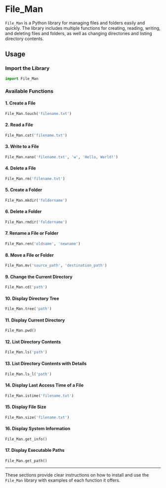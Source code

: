# File_Man

`File_Man` is a Python library for managing files and folders easily and quickly. The library includes multiple functions for creating, reading, writing, and deleting files and folders, as well as changing directories and listing directory contents.


## Usage

### Import the Library

```python
import File_Man
```

### Available Functions

#### 1. Create a File

```python
File_Man.touch('filename.txt')
```

#### 2. Read a File

```python
File_Man.cat('filename.txt')
```

#### 3. Write to a File

```python
File_Man.nano('filename.txt', 'w', 'Hello, World!')
```

#### 4. Delete a File

```python
File_Man.rm('filename.txt')
```

#### 5. Create a Folder

```python
File_Man.mkdir('foldername')
```

#### 6. Delete a Folder

```python
File_Man.rmdir('foldername')
```

#### 7. Rename a File or Folder

```python
File_Man.ren('oldname', 'newname')
```

#### 8. Move a File or Folder

```python
File_Man.mv('source_path', 'destination_path')
```

#### 9. Change the Current Directory

```python
File_Man.cd('path')
```

#### 10. Display Directory Tree

```python
File_Man.tree('path')
```

#### 11. Display Current Directory

```python
File_Man.pwd()
```

#### 12. List Directory Contents

```python
File_Man.ls('path')
```

#### 13. List Directory Contents with Details

```python
File_Man.ls_l('path')
```

#### 14. Display Last Access Time of a File

```python
File_Man.istime('filename.txt')
```

#### 15. Display File Size

```python
File_Man.size('filename.txt')
```

#### 16. Display System Information

```python
File_Man.get_info()
```

#### 17. Display Executable Paths

```python
File_Man.get_path()
```

---

These sections provide clear instructions on how to install and use the `File_Man` library with examples of each function it offers.

